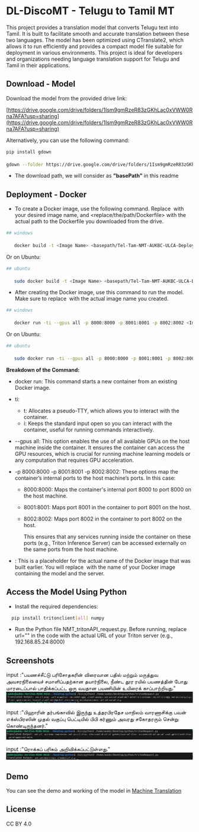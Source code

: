 # DL-DiscoMT - Telugu to Tamil MT 

 This project provides a translation model that converts Telugu text into Tamil. It is built to facilitate smooth and accurate translation between these two languages. The model has been optimized using CTranslate2, which allows it to run efficiently and provides a compact model file suitable for deployment in various environments. This project is ideal for developers and organizations needing language translation support for Telugu and Tamil in their applications.
   
## Download - Model

Download the model from the provided drive link: 

   [https://drive.google.com/drive/folders/1Ism9gmRzeR83zGKhLac0xVWW0Rna7AFA?usp=sharing](https://drive.google.com/drive/folders/1Ism9gmRzeR83zGKhLac0xVWW0Rna7AFA?usp=sharing)

Alternatively, you can use the following command:

```bash
pip install gdown

gdown --folder https://drive.google.com/drive/folders/1Ism9gmRzeR83zGKhLac0xVWW0Rna7AFA?usp=sharing

```
* The download path, we will consider as **"basePath"** in this readme

## Deployment - Docker  

* To create a Docker image, use the following command. Replace <Image Name> with your desired image name, and <replace/the/path/Dockerfile> with the actual path to the Dockerfile you downloaded from the drive.


```bash
## windows

   docker build -t <Image Name> <basepath/Tel-Tam-NMT-AUKBC-ULCA-Deploy/>
```
Or on Ubuntu:
```bash
## ubuntu

   sudo docker build -t <Image Name> <basepath/Tel-Tam-NMT-AUKBC-ULCA-Deploy/>
```

* After creating the Docker image, use this command to run the model. Make sure to replace <Image Name> with the actual image name you created.

```bash
## windows

   docker run -ti --gpus all -p 8000:8000 -p 8001:8001 -p 8002:8002 <Image Name>
```
Or on Ubuntu:
```bash
## ubuntu

   sudo docker run -ti --gpus all -p 8000:8000 -p 8001:8001 -p 8002:8002 <Image Name>
```
**Breakdown of the Command:**

- docker run: This command starts a new container from an existing Docker image.

- ti:

  - t: Allocates a pseudo-TTY, which allows you to interact with the container.
  - i: Keeps the standard input open so you can interact with the container, useful for running commands interactively.
- --gpus all: This option enables the use of all available GPUs on the host machine inside the container. It ensures the container can access the GPU resources, which is crucial for running machine learning models or any computation that requires GPU acceleration.

- -p 8000:8000 -p 8001:8001 -p 8002:8002: These options map the container’s internal ports to the host machine’s ports. In this case:

  - 8000:8000: Maps the container's internal port 8000 to port 8000 on the host machine.
  - 8001:8001: Maps port 8001 in the container to port 8001 on the host.
  - 8002:8002: Maps port 8002 in the container to port 8002 on the host.

    This ensures that any services running inside the container on these ports (e.g., Triton Inference Server) can be accessed externally on the same ports from the host machine.

- <Image Name>: This is a placeholder for the actual name of the Docker image that was built earlier. You will replace <Image Name> with the name of your Docker image containing the model and the server.



## Access the Model Using Python 

* Install the required dependencies:

```bash
  pip install tritonclient[all] numpy
```

* Run the Python file NMT_tritonAPI_request.py. Before running, replace url="<url of triton server>" in the code with the actual URL of your Triton server (e.g., 192.168.85.24:8000)




## Screenshots
input :"பயணச்சீட்டு பரிசோதகரின் விரைவான பதில் மற்றும் மருத்துவ அவசரநிலையைச் சமாளிப்பதற்கான தயார்நிலை, நீண்ட தூர ரயில் பயணத்தின் போது மாரடைப்பால் பாதிக்கப்பட்ட ஒரு வயதான பயணியின் உயிரைக் காப்பாற்றியது."
<br>
![App Screenshot](https://github.com/dldiscomt/DL-DiscoMT-TamMal/blob/main/OutputScreenshots/Picture1.jpg?raw=true)


input :"பிஹாரின் தர்பங்காவில் இருந்து உத்தரபிரதேச மாநிலம் வாரணாசிக்கு பவன் எக்ஸ்பிரஸின் முதல் வகுப்பு பெட்டியில் பிபி கர்ணும் அவரது சகோதரரும் சென்று கொண்டிருந்தனர்."
<br>
![App Screenshot ](https://github.com/dldiscomt/DL-DiscoMT-TamMal/blob/main/OutputScreenshots/Picture2.jpg?raw=true)


input :"ரொக்கப் பரிசும் அறிவிக்கப்பட்டுள்ளது."
<br>
![App Screenshot](https://github.com/dldiscomt/DL-DiscoMT-TamMal/blob/main/OutputScreenshots/Picture3.jpg?raw=true)


## Demo

You can see the demo and working of the model in 
[Machine Translation](https://searchko.co.in/transaukbc/)


## License
CC BY 4.0 
